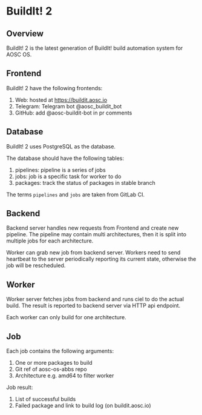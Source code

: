 # BuildIt! 2

## Overview

BuildIt! 2 is the latest generation of BuildIt! build automation system for AOSC OS.

## Frontend

BuildIt! 2 have the following frontends:

1. Web: hosted at https://buildit.aosc.io
2. Telegram: Telegram bot @aosc_buildit_bot
3. GitHub: add @aosc-buildit-bot in pr comments

## Database

BuildIt! 2 uses PostgreSQL as the database.

The database should have the following tables:

1. pipelines: pipeline is a series of jobs
2. jobs: job is a specific task for worker to do
3. packages: track the status of packages in stable branch

The terms `pipelines` and `jobs` are taken from GitLab CI.

## Backend

Backend server handles new requests from Frontend and create new pipeline. The pipeline may contain multi architectures, then it is split into multiple jobs for each architecture.

Worker can grab new job from backend server. Workers need to send heartbeat to the server periodically reporting its current state, otherwise the job will be rescheduled.

## Worker

Worker server fetches jobs from backend and runs ciel to do the actual build. The result is reported to backend server via HTTP api endpoint.

Each worker can only build for one architecture.

## Job

Each job contains the following arguments:

1. One or more packages to build
2. Git ref of aosc-os-abbs repo
3. Architecture e.g. amd64 to filter worker

Job result:

1. List of successful builds
2. Failed package and link to build log (on buildit.aosc.io)